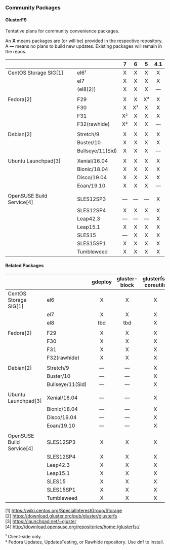 ### Community Packages

#### GlusterFS

Tentative plans for community convenience packages.

An **X** means packages are (or will be) provided in the respective repository.  
A **—** means no plans to build new updates. Existing packages will remain in the repos.  

|              |                |     7     |     6     |     5     |    4.1    |
|--------------|----------------|:---------:|:---------:|:---------:|:---------:|
|CentOS Storage SIG[1]|el6¹           |     X      |     X      |     X     |     X     |
|              |el7             |     X     |     X     |     X     |     X     |
|              |(el8[2])        |     X     |     X     |     X     |     —     |
|              |                |           |           |           |           |
|Fedora[2]     |F29             |     X     |     X     |     X²    |     X     |
|              |F30             |     X     |     X²    |     X     |     X     |
|              |F31             |     X²    |     X     |     X     |     X     |
|              |F32(rawhide)    |     X²    |     X     |     X     |     —     |
|              |                |           |           |           |
|Debian[2]     |Stretch/9       |     X     |     X     |     X     |     X     |
|              |Buster/10       |     X     |     X     |     X     |     X     |
|              |Bullseye/11(Sid)|     X     |     X     |     X     |     —     |
|              |                |           |           |           |
|Ubuntu Launchpad[3]|Xenial/16.04    |     X     |     X     |     X     |     X     |
|              |Bionic/18.04    |     X     |     X     |     X     |     X     |
|              |Disco/19.04     |     X     |     X     |     X     |     X     |
|              |Eoan/19.10      |     X     |     X     |     X     |     —     |
|              |                |           |           |           |
|OpenSUSE Build Service[4]|SLES12SP3    |     —     |     —     |     —     |     X     |
|              |SLES12SP4       |     X     |     X     |     X     |     X     |
|              |Leap42.3        |     —     |     —     |     —     |     X     |
|              |Leap15.1        |     X     |     X     |     X     |     X     |
|              |SLES15          |     —     |     X     |     X     |     X     |
|              |SLES15SP1       |     X     |     X     |     X     |     X     |
|              |Tumbleweed      |     X     |     X     |     X     |     X     |


#### Related Packages

|              |                | gdeploy | gluster-block | glusterfs-coreutils | nfs-ganesha | storhaug | Samba |
|--------------|----------------|:-------:|:--------:|:----------:|:-----------:|:--------:|:-----:|
|CentOS Storage SIG[1]|el6             |    X    |     X    |     X      |      X      |     X    |   ?   |
|              |el7             |    X    |     X    |     X      |      X      |     X    |   ?   |
|              |el8             |   tbd   |    tbd   |     X      |      X      |    tbd   |   ?   |
|              |                |         |          |            |             |          |       |
|Fedora[2]     |F29             |    X    |     X    |     X      |      X      |     X    |   ?   |
|              |F30             |    X    |     X    |     X      |      X      |     X    |   ?   |
|              |F31             |    X    |     X    |     X      |      X      |     X    |   ?   |
|              |F32(rawhide)    |    X    |     X    |     X      |      X      |     X    |   ?   |
|              |                |         |          |            |             |          |       |
|Debian[2]     |Stretch/9       |    —    |     —    |     X      |      X      |     X    |   ?   |
|              |Buster/10       |    —    |     —    |     X      |      X      |     X    |   ?   |
|              |Bullseye/11(Sid)|    —    |     —    |     X      |      X      |     X    |   ?   |
|              |                |         |          |            |             |          |       |
|Ubuntu Launchpad[3]|Xenial/16.04    |    —    |     —    |     X      |      X      |     X    |   ?   |
|              |Bionic/18.04    |    —    |     —    |     X      |      X      |     X    |   ?   |
|              |Disco/19.04     |    —    |     —    |     X      |      X      |     X    |   ?   |
|              |Eoan/19.10      |    —    |     —    |     X      |      X      |     X    |   ?   |
|              |                |         |          |            |             |          |       |
|OpenSUSE Build Service[4]|SLES12SP3       |    X     |     X    |     X       |      X      |     X    |   ?   |
|              |SLES12SP4       |    X    |     X    |     X      |      X      |     X    |   ?   |
|              |Leap42.3        |    X    |     X    |     X      |      X      |     X    |   ?   |
|              |Leap15.1        |    X    |     X    |     X      |      X      |     X    |   ?   |
|              |SLES15          |    X    |     X    |     X      |      X      |     X    |   ?   |
|              |SLES15SP1       |    X    |     X    |     X      |      X      |     X    |   ?   |
|              |Tumbleweed      |    X    |     X    |     X      |      X      |     X    |   ?   |



[1] <https://wiki.centos.org/SpecialInterestGroup/Storage>  
[2] <https://download.gluster.org/pub/gluster/glusterfs>  
[3] <https://launchpad.net/~gluster>  
[4] <http://download.opensuse.org/repositories/home:/glusterfs:/>  

¹ Client-side only.  
² Fedora Updates, UpdatesTesting, or Rawhide repository. Use dnf to install.  
